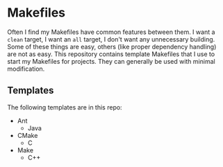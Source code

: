 # Makefiles #

Often I find my Makefiles have common features between them. I want a `clean`
target, I want an `all` target, I don't want any unnecessary building. Some of
these things are easy, others (like proper dependency handling) are not as
easy. This repository contains template Makefiles that I use to start my
Makefiles for projects. They can generally be used with minimal modification.

## Templates ##

The following templates are in this repo:

* Ant
    * Java
* CMake
    * C
* Make
    * C++

